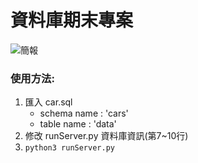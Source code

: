 # 資料庫期末專案

![簡報](https://hackmd.io/p/HkdmT6EyZ#/)

### 使用方法:
1. 匯入 car.sql
    - schema name : 'cars'
    - table name : 'data'
2. 修改 runServer.py 資料庫資訊(第7~10行)
3. `python3 runServer.py`